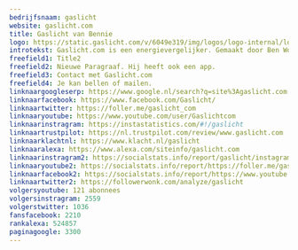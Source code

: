 ```yaml
---
bedrijfsnaam: gaslicht  
website: gaslicht.com   
title: Gaslicht van Bennie  
logo: https://static.gaslicht.com/v/6049e319/img/logos/logo-internal/logo-gaslicht.svg  
introtekst: Gaslicht.com is een energievergelijker. Gemaakt door Ben Woldering uit Groningen.  
freefield1: Title2  
freefield2: Nieuwe Paragraaf. Hij heeft ook een app.  
freefield3: Contact met Gaslicht.com  
freefield4: Je kan bellen of mailen.  
linknaargoogleserp: https://www.google.nl/search?q=site%3Agaslicht.com  
linknaarfacebook: https://www.facebook.com/Gaslicht/  
linknaartwitter: https://foller.me/gaslicht_com  
linknaaryoutube: https://www.youtube.com/user/Gaslichtcom  
linknaarinstragram: https://instastatistics.com/#!/gaslicht  
linknaartrustpilot: https://nl.trustpilot.com/review/www.gaslicht.com  
linknaarklachtnl: https://www.klacht.nl/gaslicht  
linknaaralexa: https://www.alexa.com/siteinfo/gaslicht.com  
linknaarinstragram2: https://socialstats.info/report/gaslicht/instagram  
linknaaryoutube2: https://socialstats.info/report/https://foller.me/gaslicht_com/youtube  
linknaarfacebook2: https://socialstats.info/report/https://www.youtube.com/user/Gaslichtcom  
linknaartwitter2: https://followerwonk.com/analyze/gaslicht  
volgersyoutube: 121 abonnees  
volgersinstragram: 2559  
volgerstwitter: 1036  
fansfacebook: 2210
rankalexa: 524857  
paginagoogle: 3300  
---
```




